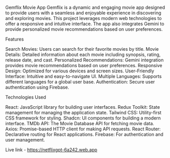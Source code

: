 Gemflix Movie App
Gemflix is a dynamic and engaging movie app designed to provide users with a seamless and enjoyable experience in discovering and exploring movies. This project leverages modern web technologies to offer a responsive and intuitive interface. The app also integrates Gemini to provide personalized movie recommendations based on user preferences.

Features

Search Movies: Users can search for their favorite movies by title.
Movie Details: Detailed information about each movie including synopsis, rating, release date, and cast.
Personalized Recommendations: Gemini integration provides movie recommendations based on user preferences.
Responsive Design: Optimized for various devices and screen sizes.
User-Friendly Interface: Intuitive and easy-to-navigate UI.
Multiple Languages: Supports different languages for a global user base.
Authentication: Secure user authentication using Firebase.

Technologies Used

React: JavaScript library for building user interfaces.
Redux Toolkit: State management for managing the application state.
Tailwind CSS: Utility-first CSS framework for styling.
Shadcn: UI components for building a modern interface.
TMDb API: The Movie Database API for fetching movie data.
Axios: Promise-based HTTP client for making API requests.
React Router: Declarative routing for React applications.
Firebase: For authentication and user management.

Live link - https://netflixgpt-6a242.web.app
